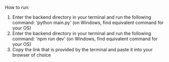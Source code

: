 How to run:
1. Enter the backend directory in your terminal and run the following command:
   'python main.py' (on Windows, find equivalent command for your OS)
2. Enter the backend directory in your terminal and run the following command:
   'npm run dev' (on Windows, find equivalent command for your OS)
3. Copy the link that is provided by the terminal and paste it into your browser of choice
